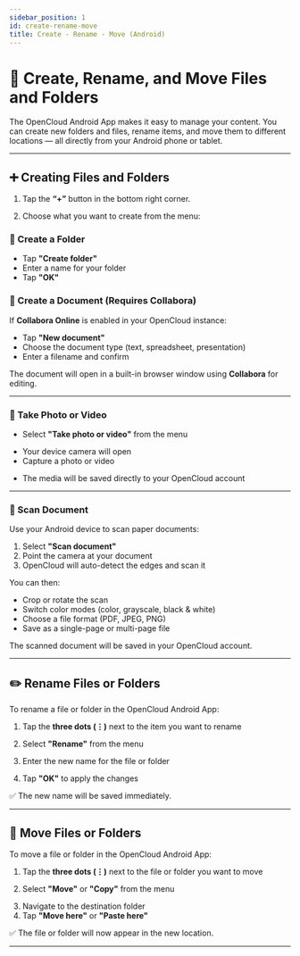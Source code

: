 ```yaml
---
sidebar_position: 1
id: create-rename-move
title: Create - Rename - Move (Android)
---
```


# 📁 Create, Rename, and Move Files and Folders

The OpenCloud Android App makes it easy to manage your content. You can create new folders and files, rename items, and move them to different locations — all directly from your Android phone or tablet.

---

## ➕ Creating Files and Folders

1. Tap the **“+”** button in the bottom right corner.

<!-- <img src={require("../img/files-and-folders/create-rename-move-android/create-new.png").default} alt="Create new" height="400"/> -->

2. Choose what you want to create from the menu:

### 📂 Create a Folder

- Tap **"Create folder"**
- Enter a name for your folder
- Tap **"OK"**

<!-- <img src={require("../img/files-and-folders/create-rename-move-android/create-folder.png").default} alt="Create folder" height="400"/> -->

### 📄 Create a Document (Requires Collabora)

If **Collabora Online** is enabled in your OpenCloud instance:

- Tap **"New document"**
- Choose the document type (text, spreadsheet, presentation)
- Enter a filename and confirm

<!-- <img src={require("../img/files-and-folders/create-rename-move-android/choose-file-type.png").default} alt="Choose file type" height="400"/> -->

The document will open in a built-in browser window using **Collabora** for editing.

<!-- <img src={require("../img/files-and-folders/create-rename-move-android/open-collabora.png").default} alt="Open Collabora" height="400"/>
<img src={require("../img/files-and-folders/create-rename-move-android/edit-collabora.png").default} alt="Edit Collabora" height="400"/> -->

---

### 📸 Take Photo or Video

- Select **"Take photo or video"** from the menu

<!-- <img src={require("../img/files-and-folders/create-rename-move-android/select-take-photo.png").default} alt="Select take photo or video" height="400"/> -->

- Your device camera will open
- Capture a photo or video

<!-- <img src={require("../img/files-and-folders/create-rename-move-android/take-photo.png").default} alt="Take Photo" height="400"/> -->

- The media will be saved directly to your OpenCloud account

<!-- <img src={require("../img/files-and-folders/create-rename-move-android/photo-saved.png").default} alt="Photo saved" height="400"/> -->

---

### 📑 Scan Document

Use your Android device to scan paper documents:

1. Select **"Scan document"**
2. Point the camera at your document
3. OpenCloud will auto-detect the edges and scan it

You can then:

- Crop or rotate the scan
- Switch color modes (color, grayscale, black & white)
- Choose a file format (PDF, JPEG, PNG)
- Save as a single-page or multi-page file

The scanned document will be saved in your OpenCloud account.

---

## ✏️ Rename Files or Folders

To rename a file or folder in the OpenCloud Android App:

1. Tap the **three dots (⋮)** next to the item you want to rename

<!-- <img src={require("../img/files-and-folders/create-rename-move-android/three-dots.png").default} alt="Click on the three dots menu" height="400"/> -->

2. Select **"Rename"** from the menu

<!-- <img src={require("../img/files-and-folders/create-rename-move-android/select-rename.png").default} alt="Select rename" height="400"/> -->

3. Enter the new name for the file or folder

<!-- <img src={require("../img/files-and-folders/create-rename-move-android/enter-rename.png").default} alt="Enter the new name" height="400"/> -->

4. Tap **"OK"** to apply the changes

<!-- <img src={require("../img/files-and-folders/create-rename-move-android/tap-ok.png").default} alt="Tap OK" height="400"/>
<img src={require("../img/files-and-folders/create-rename-move-android/new-name-applied.png").default} alt="New applied name" height="400"/> -->

✅ The new name will be saved immediately.

---

## 📁 Move Files or Folders

To move a file or folder in the OpenCloud Android App:

1. Tap the **three dots (⋮)** next to the file or folder you want to move

<!-- <img src={require("../img/files-and-folders/create-rename-move-android/three-dots-move.png").default} alt="Select the three dot menu" height="400"/> -->

2. Select **"Move"** or **"Copy"** from the menu

<!-- <img src={require("../img/files-and-folders/create-rename-move-android/select-move-or-copy.png").default} alt="Select move or copy" height="400"/> -->

3. Navigate to the destination folder
4. Tap **"Move here"** or **"Paste here"**

<!-- <img src={require("../img/files-and-folders/create-rename-move-android/select-paste.png").default} alt="Select paste" height="400"/>
<img src={require("../img/files-and-folders/create-rename-move-android/file-moved.png").default} alt="File is moved" height="400"/> -->

✅ The file or folder will now appear in the new location.

---

